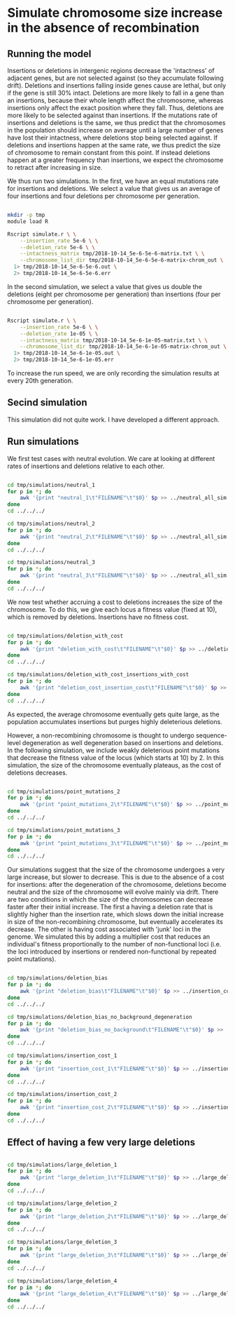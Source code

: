 # Simulate chromosome size increase in the absence of recombination

## Running the model

Insertions or deletions in intergenic regions decrease the 'intactness' of adjacent genes, but are not selected against (so they accumulate following drift). Deletions and insertions falling inside genes cause are lethal, but only if the gene is still 30% intact. Deletions are more likely to fall in a gene than an insertions, because their whole length affect the chromosome, whereas insertions only affect the exact position where they fall. Thus, deletions are more likely to be selected against than insertions. If the mutations rate of insertions and deletions is the same, we thus predict that the chromosomes in the population should increase on average until a large number of genes have lost their intactness, where deletions stop being selected against. If deletions and insertions happen at the same rate, we thus predict the size of chromosome to remain constant from this point. If instead deletions happen at a greater frequency than insertions, we expect the chromosome to retract after increasing in size.

We thus run two simulations. In the first, we have an equal mutations rate for insertions and deletions. We select a value that gives us an average of four insertions and four deletions per chromosome per generation.

```sh

mkdir -p tmp
module load R

Rscript simulate.r \ \
	--insertion_rate 5e-6 \ \
	--deletion_rate 5e-6 \ \
	--intactness_matrix tmp/2018-10-14_5e-6-5e-6-matrix.txt \ \
	--chromosome_list_dir tmp/2018-10-14_5e-6-5e-6-matrix-chrom_out \
  1> tmp/2018-10-14_5e-6-5e-6.out \
  2> tmp/2018-10-14_5e-6-5e-6.err

```

In the second simulation, we select a value that gives us double the deletions (eight per chromosome per generation) than insertions (four per chromosome per generation).

```sh

Rscript simulate.r \ \
	--insertion_rate 5e-6 \ \
	--deletion_rate 1e-05 \ \
	--intactness_matrix tmp/2018-10-14_5e-6-1e-05-matrix.txt \ \
	--chromosome_list_dir tmp/2018-10-14_5e-6-1e-05-matrix-chrom_out \
  1> tmp/2018-10-14_5e-6-1e-05.out \
  2> tmp/2018-10-14_5e-6-1e-05.err

```

To increase the run speed, we are only recording the simulation results at every 20th generation.

## Secind simulation

This simulation did not quite work. I have developed a different approach.

## Run simulations

We first test cases with neutral evolution. We care at looking at different rates of insertions and deletions relative to each other.

```sh

cd tmp/simulations/neutral_1
for p in *; do
	awk '{print "neutral_1\t"FILENAME"\t"$0}' $p >> ../neutral_all_sim
done
cd ../../../

cd tmp/simulations/neutral_2
for p in *; do
	awk '{print "neutral_2\t"FILENAME"\t"$0}' $p >> ../neutral_all_sim
done
cd ../../../

cd tmp/simulations/neutral_3
for p in *; do
	awk '{print "neutral_3\t"FILENAME"\t"$0}' $p >> ../neutral_all_sim
done
cd ../../../

```

We now test whether accruing a cost to deletions increases the size of the chromosome. To do this, we give each locus a fitness value (fixed at 10), which is removed by deletions. Insertions have no fitness cost.

```sh

cd tmp/simulations/deletion_with_cost
for p in *; do
	awk '{print "deletion_with_cost\t"FILENAME"\t"$0}' $p >> ../deletion_with_cost_all_sim
done
cd ../../../

cd tmp/simulations/deletion_with_cost_insertions_with_cost
for p in *; do
	awk '{print "deletion_cost_insertion_cost\t"FILENAME"\t"$0}' $p >> ../deletion_with_cost_all_sim
done
cd ../../../


```

As expected, the average chromosome eventually gets quite large, as the population accumulates insertions but purges highly deleterious deletions.

However, a non-recombining chromosome is thought to undergo sequence-level degeneration as well degeneration based on insertions and deletions. In the following simulation, we include weakly deleterious point mutations that decrease the fitness value of the locus (which starts at 10) by 2. In this simulation, the size of the chromosome eventually plateaus, as the cost of deletions decreases.

```sh

cd tmp/simulations/point_mutations_2
for p in *; do
	awk '{print "point_mutations_2\t"FILENAME"\t"$0}' $p >> ../point_mutations_all_sim
done
cd ../../../

cd tmp/simulations/point_mutations_3
for p in *; do
	awk '{print "point_mutations_3\t"FILENAME"\t"$0}' $p >> ../point_mutations_all_sim
done
cd ../../../

```

Our simulations suggest that the size of the chromosome undergoes a very large increase, but slower to decrease. This is due to the absence of a cost for insertions: after the degeneration of the chromosome, deletions become neutral and the size of the chromosome will evolve mainly via drift. There are two conditions in which the size of the chromosomes can decrease faster after their initial increase. The first a having a deletion rate that is slightly higher than the insertion rate, which slows down the initial increase in size of the non-recombining chromosome, but eventually accelerates its decrease. The other is having cost associated with 'junk' loci in the genome. We simulated this by adding a multiplier cost that reduces an individual's fitness proportionally to the number of non-functional loci (i.e. the loci introduced by insertions or rendered non-functional by repeated point mutations).


```sh

cd tmp/simulations/deletion_bias
for p in *; do
	awk '{print "deletion_bias\t"FILENAME"\t"$0}' $p >> ../insertion_cost_all_sim
done
cd ../../../

cd tmp/simulations/deletion_bias_no_background_degeneration
for p in *; do
	awk '{print "deletion_bias_no_background\t"FILENAME"\t"$0}' $p >> ../insertion_cost_all_sim
done
cd ../../../

cd tmp/simulations/insertion_cost_1
for p in *; do
	awk '{print "insertion_cost_1\t"FILENAME"\t"$0}' $p >> ../insertion_cost_all_sim
done
cd ../../../

cd tmp/simulations/insertion_cost_2
for p in *; do
	awk '{print "insertion_cost_2\t"FILENAME"\t"$0}' $p >> ../insertion_cost_all_sim
done
cd ../../../

```

## Effect of having a few very large deletions

```sh

cd tmp/simulations/large_deletion_1
for p in *; do
	awk '{print "large_deletion_1\t"FILENAME"\t"$0}' $p >> ../large_deletion_all_sim
done
cd ../../../

cd tmp/simulations/large_deletion_2
for p in *; do
	awk '{print "large_deletion_2\t"FILENAME"\t"$0}' $p >> ../large_deletion_all_sim
done
cd ../../../

cd tmp/simulations/large_deletion_3
for p in *; do
	awk '{print "large_deletion_3\t"FILENAME"\t"$0}' $p >> ../large_deletion_all_sim
done
cd ../../../

cd tmp/simulations/large_deletion_4
for p in *; do
	awk '{print "large_deletion_4\t"FILENAME"\t"$0}' $p >> ../large_deletion_all_sim
done
cd ../../../

```
